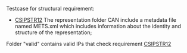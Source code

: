 Testcase for structural requirement:

- [CSIPSTR12](https://dilcisboard.github.io/E-ARK-CSIP/specification/implementation/structure/#CSIPSTR12)
   The representation folder CAN include a metadata file named METS.xml which includes information about the identity and structure of the representation;

Folder "valid" contains valid IPs that check requirement [CSIPSTR12](https://dilcisboard.github.io/E-ARK-CSIP/specification/implementation/structure/#CSIPSTR12)
